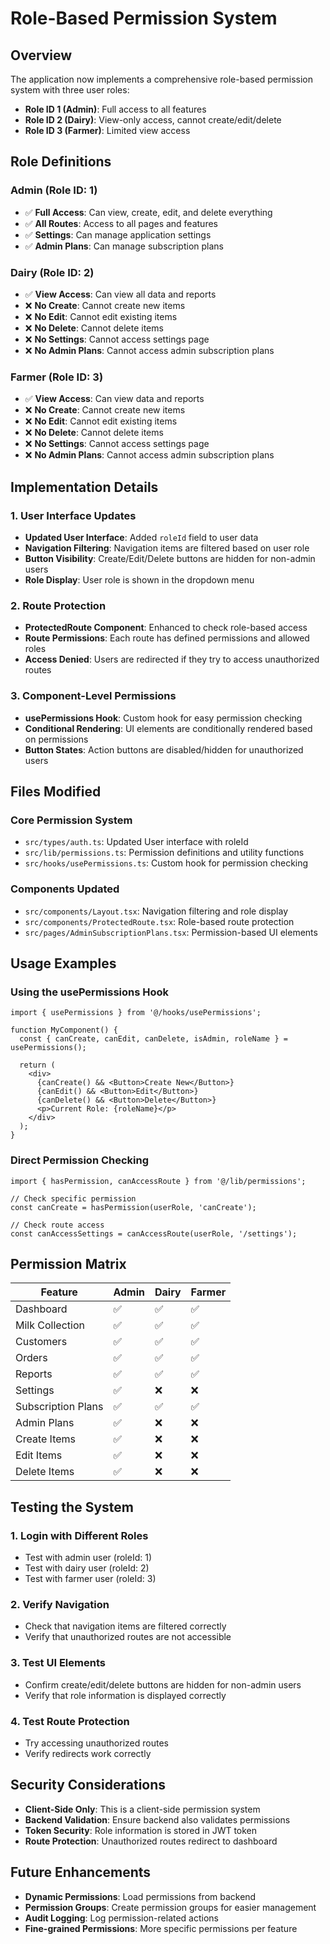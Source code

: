 # Role-Based Permission System

## Overview
The application now implements a comprehensive role-based permission system with three user roles:

- **Role ID 1 (Admin)**: Full access to all features
- **Role ID 2 (Dairy)**: View-only access, cannot create/edit/delete
- **Role ID 3 (Farmer)**: Limited view access

## Role Definitions

### Admin (Role ID: 1)
- ✅ **Full Access**: Can view, create, edit, and delete everything
- ✅ **All Routes**: Access to all pages and features
- ✅ **Settings**: Can manage application settings
- ✅ **Admin Plans**: Can manage subscription plans

### Dairy (Role ID: 2)
- ✅ **View Access**: Can view all data and reports
- ❌ **No Create**: Cannot create new items
- ❌ **No Edit**: Cannot edit existing items
- ❌ **No Delete**: Cannot delete items
- ❌ **No Settings**: Cannot access settings page
- ❌ **No Admin Plans**: Cannot access admin subscription plans

### Farmer (Role ID: 3)
- ✅ **View Access**: Can view data and reports
- ❌ **No Create**: Cannot create new items
- ❌ **No Edit**: Cannot edit existing items
- ❌ **No Delete**: Cannot delete items
- ❌ **No Settings**: Cannot access settings page
- ❌ **No Admin Plans**: Cannot access admin subscription plans

## Implementation Details

### 1. User Interface Updates
- **Updated User Interface**: Added `roleId` field to user data
- **Navigation Filtering**: Navigation items are filtered based on user role
- **Button Visibility**: Create/Edit/Delete buttons are hidden for non-admin users
- **Role Display**: User role is shown in the dropdown menu

### 2. Route Protection
- **ProtectedRoute Component**: Enhanced to check role-based access
- **Route Permissions**: Each route has defined permissions and allowed roles
- **Access Denied**: Users are redirected if they try to access unauthorized routes

### 3. Component-Level Permissions
- **usePermissions Hook**: Custom hook for easy permission checking
- **Conditional Rendering**: UI elements are conditionally rendered based on permissions
- **Button States**: Action buttons are disabled/hidden for unauthorized users

## Files Modified

### Core Permission System
- `src/types/auth.ts`: Updated User interface with roleId
- `src/lib/permissions.ts`: Permission definitions and utility functions
- `src/hooks/usePermissions.ts`: Custom hook for permission checking

### Components Updated
- `src/components/Layout.tsx`: Navigation filtering and role display
- `src/components/ProtectedRoute.tsx`: Role-based route protection
- `src/pages/AdminSubscriptionPlans.tsx`: Permission-based UI elements

## Usage Examples

### Using the usePermissions Hook
```tsx
import { usePermissions } from '@/hooks/usePermissions';

function MyComponent() {
  const { canCreate, canEdit, canDelete, isAdmin, roleName } = usePermissions();

  return (
    <div>
      {canCreate() && <Button>Create New</Button>}
      {canEdit() && <Button>Edit</Button>}
      {canDelete() && <Button>Delete</Button>}
      <p>Current Role: {roleName}</p>
    </div>
  );
}
```

### Direct Permission Checking
```tsx
import { hasPermission, canAccessRoute } from '@/lib/permissions';

// Check specific permission
const canCreate = hasPermission(userRole, 'canCreate');

// Check route access
const canAccessSettings = canAccessRoute(userRole, '/settings');
```

## Permission Matrix

| Feature | Admin | Dairy | Farmer |
|---------|-------|-------|--------|
| Dashboard | ✅ | ✅ | ✅ |
| Milk Collection | ✅ | ✅ | ✅ |
| Customers | ✅ | ✅ | ✅ |
| Orders | ✅ | ✅ | ✅ |
| Reports | ✅ | ✅ | ✅ |
| Settings | ✅ | ❌ | ❌ |
| Subscription Plans | ✅ | ✅ | ✅ |
| Admin Plans | ✅ | ❌ | ❌ |
| Create Items | ✅ | ❌ | ❌ |
| Edit Items | ✅ | ❌ | ❌ |
| Delete Items | ✅ | ❌ | ❌ |

## Testing the System

### 1. Login with Different Roles
- Test with admin user (roleId: 1)
- Test with dairy user (roleId: 2)
- Test with farmer user (roleId: 3)

### 2. Verify Navigation
- Check that navigation items are filtered correctly
- Verify that unauthorized routes are not accessible

### 3. Test UI Elements
- Confirm create/edit/delete buttons are hidden for non-admin users
- Verify that role information is displayed correctly

### 4. Test Route Protection
- Try accessing unauthorized routes
- Verify redirects work correctly

## Security Considerations

- **Client-Side Only**: This is a client-side permission system
- **Backend Validation**: Ensure backend also validates permissions
- **Token Security**: Role information is stored in JWT token
- **Route Protection**: Unauthorized routes redirect to dashboard

## Future Enhancements

- **Dynamic Permissions**: Load permissions from backend
- **Permission Groups**: Create permission groups for easier management
- **Audit Logging**: Log permission-related actions
- **Fine-grained Permissions**: More specific permissions per feature 